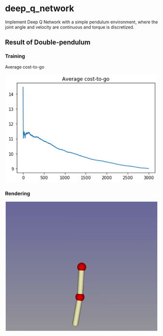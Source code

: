 # deep_q_network

Implement Deep Q Network with a simple pendulum environment, where the joint angle and velocity are continuous and torque is discretized.

## Result of Double-pendulum

### Training

Average cost-to-go

<p align="center">
  <img src="https://github.com/jhan15/deep_q_network/blob/master/images/average_ctg.png?raw=true" width="500">
</p>

### Rendering

<p align="center">
  <img src="https://github.com/jhan15/deep_q_network/blob/master/images/render.gif?raw=true" width="500">
</p>
